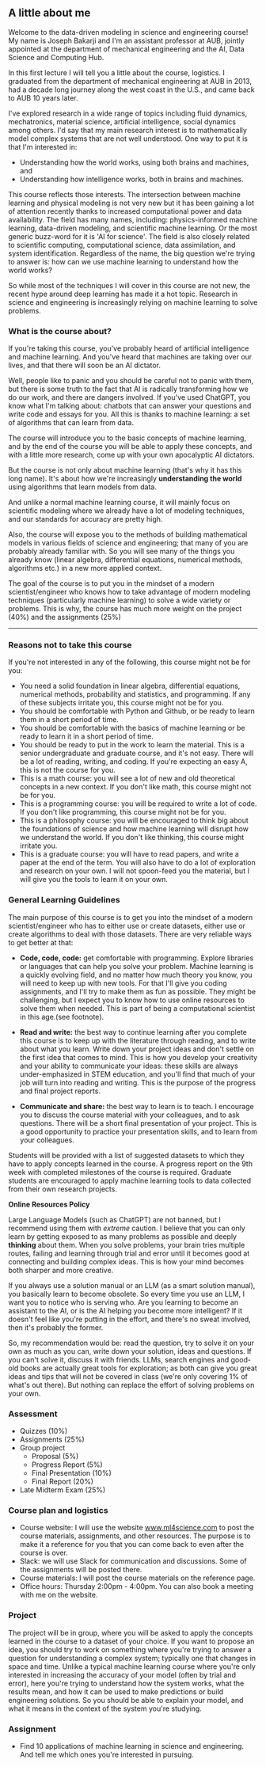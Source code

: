 
## A little about me 
Welcome to the data-driven modeling in science and engineering course! My name is Joseph Bakarji and I'm an assistant professor at AUB, jointly appointed at the department of mechanical engineering and the AI, Data Science and Computing Hub. 

In this first lecture I will tell you a little about the course, logistics. I graduated from the department of mechanical engineering at AUB in 2013, had a decade long journey along the west coast in the U.S., and came back to AUB 10 years later. 

I've explored research in a wide range of topics including fluid dynamics, mechatronics, material science, artificial intelligence, social dynamics among others. I'd say that my main research interest is to mathematically model complex systems that are not well understood. One way to put it is that I'm interested in:
- Understanding how the world works, using both brains and machines, and
- Understanding how intelligence works, both in brains and machines. 

This course reflects those interests. The intersection between machine learning and physical modeling is not very new but it has been gaining a lot of attention recently thanks to increased computational power and data availability. The field has many names, including: physics-informed machine learning, data-driven modeling, and scientific machine learning. Or the most generic buzz-word for it is 'AI for science'. The field is also closely related to scientific computing, computational science, data assimilation, and system identification. Regardless of the name, the big question we're trying to answer is: how can we use machine learning to understand how the world works?

So while most of the techniques I will cover in this course are not new, the recent hype around deep learning has made it a hot topic. Research in science and engineering is increasingly relying on machine learning to solve problems. 

### What is the course about?

If you're taking this course, you've probably heard of artificial intelligence and machine learning. And you've heard that machines are taking over our lives, and that there will soon be an AI dictator.  

Well, people like to panic and you should be careful not to panic with them, but there is some truth to the fact that AI is radically transforming how we do our work, and there are dangers involved. If you've used ChatGPT, you know what I'm talking about: chatbots that can answer your questions and write code and essays for you. All this is thanks to machine learning: a set of algorithms that can learn from data.

The course will introduce you to the basic concepts of machine learning, and by the end of the course you will be able to apply these concepts, and with a little more research, come up with your own apocalyptic AI dictators.

But the course is not only about machine learning (that's why it has this long name). It's about how we're increasingly **understanding the world** using algorithms that learn models from data. 

And unlike a normal machine learning course, it will mainly focus on scientific modeling where we already have a lot of modeling techniques, and our standards for accuracy are pretty high.

Also, the course will expose you to the methods of building mathematical models in various fields of science and engineering; that many of you are probably already familiar with. So you will see many of the things you already know (linear algebra, differential equations, numerical methods, algorithms etc.) in a new more applied context. 

The goal of the course is to put you in the mindset of a modern scientist/engineer who knows how to take advantage of modern modeling techniques (particularly machine learning) to solve a wide variety or problems. This is why, the course has much more weight on the project (40%) and the assignments (25%)

----

### Reasons not to take this course

If you're not interested in any of the following, this course might not be for you:
- You need a solid foundation in linear algebra, differential equations, numerical methods, probability and statistics, and programming. If any of these subjects irritate you, this course might not be for you.
- You should be comfortable with Python and Github, or be ready to learn them in a short period of time.
- You should be comfortable with the basics of machine learning or be ready to learn it in a short period of time.
- You should be ready to put in the work to learn the material. This is a senior undergraduate and graduate course, and it's not easy. There will be a lot of reading, writing, and coding. If you're expecting an easy A, this is not the course for you. 
- This is a math course: you will see a lot of new and old theoretical concepts in a new context. If you don't like math, this course might not be for you.
- This is a programming course: you will be required to write a lot of code. If you don't like programming, this course might not be for you.
- This is a philosophy course: you will be encouraged to think big about the foundations of science and how machine learning will disrupt how we understand the world. If you don't like thinking, this course might irritate you.
- This is a graduate course: you will have to read papers, and write a paper at the end of the term. You will also have to do a lot of exploration and research on your own. I will not spoon-feed you the material, but I will give you the tools to learn it on your own.

### General Learning Guidelines

The main purpose of this course is to get you into the mindset of a modern scientist/engineer who has to either use or create datasets, either use or create algorithms to deal with those datasets. There are very reliable ways to get better at that:

- **Code, code, code:** get comfortable with programming. Explore libraries or languages that can help you solve your problem. Machine learning is a quickly evolving field, and no matter how much theory you know, you will need to keep up with new tools. For that I'll give you coding assignments, and I'll try to make them as fun as possible. They might be challenging, but I expect you to know how to use online resources to solve them when needed. This is part of being a computational scientist in this age.(see footnote).

- **Read and write:** the best way to continue learning after you complete this course is to keep up with the literature through reading, and to write about what you learn. Write down your project ideas and don't settle on the first idea that comes to mind. This is how you develop your creativity and your ability to communicate your ideas: these skills are always under-emphasized in STEM education, and you'll find that much of your job will turn into reading and writing. This is the purpose of the progress and final project reports.

- **Communicate and share:** the best way to learn is to teach. I encourage you to discuss the course material with your colleagues, and to ask questions. There will be a short final presentation of your project. This is a good opportunity to practice your presentation skills, and to learn from your colleagues.

Students will be provided with a list of suggested datasets to which they have to apply concepts learned in the course. A progress report on the 9th week with completed milestones of the course is required. Graduate students are encouraged to apply machine learning tools to data collected from their own research projects.


**Online Resources Policy**

Large Language Models (such as ChatGPT) are not banned, but I recommend using them with *extreme* caution. I believe that you can only learn by getting exposed to as many problems as possible and deeply **thinking** about them. When you solve problems, your brain tries multiple routes, failing and learning through trial and error until it becomes good at connecting and building complex ideas. This is how your mind becomes both sharper and more creative. 

If you always use a solution manual or an LLM (as a smart solution manual), you basically learn to become obsolete. So every time you use an LLM, I want you to notice who is serving who. Are you learning to become an assistant to the AI, or is the AI helping you become more intelligent? If it doesn't feel like you're putting in the effort, and there's no sweat involved, then it's probably the former.

So, my recommendation would be: read the question, try to solve it on your own as much as you can, write down your solution, ideas and questions. If you can't solve it, discuss it with friends. LLMs, search engines and good-old books are actually great tools for exploration; as both can give you great ideas and tips that will not be covered in class (we're only covering 1% of what's out there). But nothing can replace the effort of solving problems on your own.


### Assessment

- Quizzes (10%)
- Assignments (25%)
- Group project
    - Proposal (5%)
    - Progress Report (5%)
    - Final Presentation (10%)
    - Final Report (20%)
- Late Midterm Exam (25%)

### Course plan and logistics
- Course website: I will use the website www.ml4science.com to post the course materials, assignments, and other resources. The purpose is to make it a reference for you that you can come back to even after the course is over.
- Slack: we will use Slack for communication and discussions. Some of the assignments will be posted there.
- Course materials: I will post the course materials on the reference page.
- Office hours: Thursday 2:00pm - 4:00pm. You can also book a meeting with me on the website.

### Project

The project will be in group, where you will be asked to apply the concepts learned in the course to a dataset of your choice. If you want to propose an idea, you should try to work on something where you're trying to answer a question for understanding a complex system; typically one that changes in space and time. Unlike a typical machine learning course where you're only interested in increasing the accuracy of your model (often by trial and error), here you're trying to understand how the system works, what the results mean, and how it can be used to make predictions or build engineering solutions. So you should be able to explain your model, and what it means in the context of the system you're studying. 

### Assignment

- Find 10 applications of machine learning in science and engineering. And tell me which ones you're interested in pursuing.